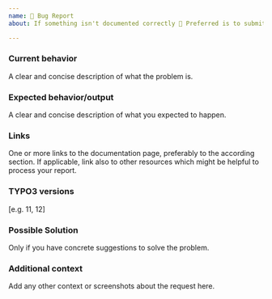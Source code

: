 ```yaml
---
name: 🐛 Bug Report
about: If something isn't documented correctly 🤔 Preferred is to submit a suggestion via pull request ("Edit on GitHub")

---
```


### Current behavior

A clear and concise description of what the problem is.

### Expected behavior/output

A clear and concise description of what you expected to happen.

### Links

One or more links to the documentation page, preferably to the according
section. If applicable, link also to other resources which might be helpful
to process your report.

### TYPO3 versions

[e.g. 11, 12]

### Possible Solution

Only if you have concrete suggestions to solve the problem.

### Additional context

Add any other context or screenshots about the request here.

